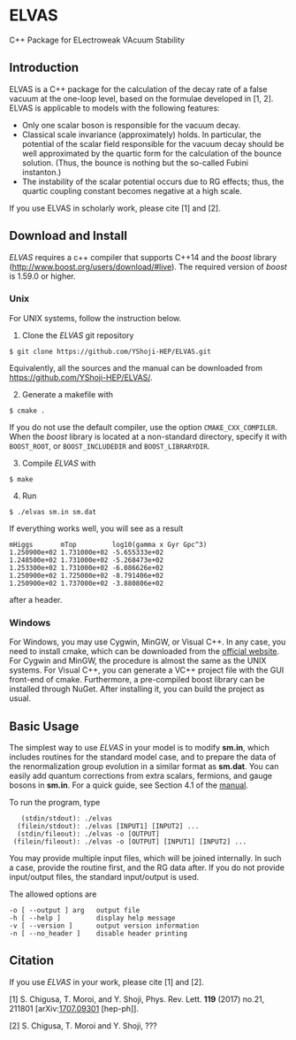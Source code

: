 ELVAS
===============================================================================
C++ Package for ELectroweak VAcuum Stability
## Introduction ##

ELVAS is a C++ package for the calculation of the decay rate of a false vacuum at the one-loop level, based on the formulae developed in [1, 2]. ELVAS is applicable to models with the following features:
+ Only one scalar boson is responsible for the vacuum decay.
+ Classical scale invariance (approximately) holds. In particular, the potential of the scalar field responsible for the vacuum decay should be well approximated by the quartic form for the calculation of the bounce solution. (Thus, the bounce is nothing but the so-called Fubini instanton.)
+ The instability of the scalar potential occurs due to RG effects; thus, the quartic coupling constant becomes negative at a high scale.

If you use ELVAS in scholarly work, please cite [1] and [2].

## Download and Install ##

*ELVAS* requires a c++ compiler that supports C++14 and the *boost* library (<http://www.boost.org/users/download/#live>).
The required version of *boost* is 1.59.0 or higher.

### Unix ###

For UNIX systems, follow the instruction below.

1. Clone the *ELVAS* git repository

``` shell
$ git clone https://github.com/YShoji-HEP/ELVAS.git
```

Equivalently, all the sources and the manual can be downloaded from <https://github.com/YShoji-HEP/ELVAS/>.

2. Generate a makefile with

``` shell
$ cmake .
```

If you do not use the default compiler, use the option `CMAKE_CXX_COMPILER`.
When the *boost* library is located at a non-standard directory, specify it with `BOOST_ROOT`, or `BOOST_INCLUDEDIR` and  `BOOST_LIBRARYDIR`.

3. Compile *ELVAS* with

``` shell
$ make
```

4. Run

``` shell
$ ./elvas sm.in sm.dat
```

If everything works well, you will see as a result

``` shell
mHiggs       mTop         log10(gamma x Gyr Gpc^3)
1.250900e+02 1.731000e+02 -5.655333e+02
1.248500e+02 1.731000e+02 -5.268473e+02
1.253300e+02 1.731000e+02 -6.086626e+02
1.250900e+02 1.725000e+02 -8.791406e+02
1.250900e+02 1.737000e+02 -3.880806e+02
```
after a header.
### Windows ###

For Windows, you may use Cygwin, MinGW, or Visual C++. In any case, you need to install cmake, which can be downloaded from the [official website](https://cmake.org/download/). For Cygwin and MinGW, the procedure is almost the same as the UNIX systems. For Visual C++, you can generate a VC++ project file with the GUI front-end of cmake. Furthermore, a pre-compiled boost library can be installed through NuGet. After installing it, you can build the project as usual.

## Basic Usage ##

The simplest way to use *ELVAS* in your model is to modify **sm.in**, which includes routines for the standard model case, and to prepare the data of the renormalization group evolution in a similar format as **sm.dat**.
You can easily add quantum corrections from extra scalars, fermions, and gauge bosons in **sm.in**.
For a quick guide, see Section 4.1 of the [manual](https://github.com/YShoji-HEP/ELVAS/blob/master/manual.pdf).

To run the program, type
``` shell
   (stdin/stdout): ./elvas
  (filein/stdout): ./elvas [INPUT1] [INPUT2] ...
  (stdin/fileout): ./elvas -o [OUTPUT]
 (filein/fileout): ./elvas -o [OUTPUT] [INPUT1] [INPUT2] ...
 ```
 You may provide multiple input files, which will be joined internally.
In such a case, provide the routine first, and the RG data after.
 If you do not provide input/output files, the standard input/output is used.
 
The allowed options are
``` shell
-o [ --output ] arg   output file
-h [ --help ]         display help message
-v [ --version ]      output version information
-n [ --no_header ]    disable header printing
```
## Citation ##

If you use *ELVAS* in your work, please cite [1] and [2].

[1] S. Chigusa, T. Moroi, and Y. Shoji, Phys. Rev.<!--garbled--> Lett. **119** (2017) no.21, 211801 [arXiv:[1707.09301](https://arxiv.org/abs/1707.09301) [hep-ph]].

[2] S. Chigusa, T. Moroi and Y. Shoji, ???

